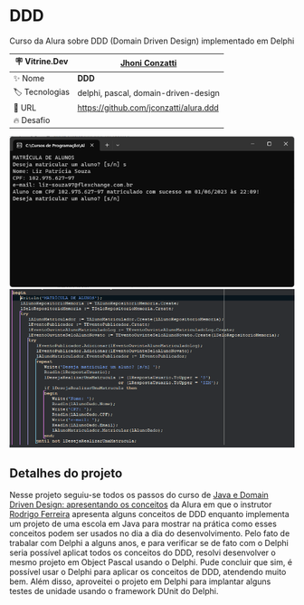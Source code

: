 # DDD

Curso da Alura sobre DDD (Domain Driven Design) implementado em Delphi

| :placard: Vitrine.Dev | [Jhoni Conzatti](https://cursos.alura.com.br/vitrinedev/jhoni-conzatti) |
| -------------  | --- |
| :sparkles: Nome        | **DDD**
| :label: Tecnologias | delphi, pascal, domain-driven-design
| :rocket: URL         | https://github.com/jconzatti/alura.ddd
| :fire: Desafio     | 

<!-- Inserir imagem com a #vitrinedev ao final do link -->
![](https://raw.githubusercontent.com/jconzatti/alura.ddd/main/image2.png#vitrinedev)
![](https://raw.githubusercontent.com/jconzatti/alura.ddd/main/image.png)

## Detalhes do projeto

Nesse projeto seguiu-se todos os passos do curso de [Java e Domain Driven Design: apresentando os conceitos](https://cursos.alura.com.br/course/java-domain-driven-design-conceitos) da Alura em que o instrutor [Rodrigo Ferreira](https://github.com/rcaneppele) apresenta alguns conceitos de DDD enquanto implementa um projeto de uma escola em Java para mostrar na prática como esses conceitos podem ser usados no dia a dia do desenvolvimento. Pelo fato de trabalar com Delphi a alguns anos, e para verificar se de fato com o Delphi seria possível aplicat todos os conceitos do DDD, resolvi desenvolver o mesmo projeto em Object Pascal usando o Delphi. Pude concluir que sim, é possível usar o Delphi para aplicar os conceitos de DDD, atendendo muito bem. Além disso, aproveitei o projeto em Delphi para implantar alguns testes de unidade usando o framework DUnit do Delphi.

